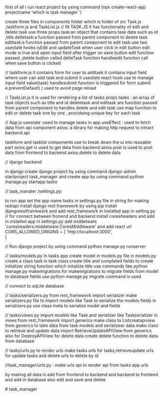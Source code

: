 first of all i run react project by using command (npx create-react-app projectname  'which is task manager ')

create three files in components folder which is folder of src Task.js ,taskform.js and TaskList.js
// IN TASK.JS
it has functionality of edit and delete task 
use three props 
task:an object that contains task data such as id ,title
deltetask:a function passed from parent component to delete task
edittask:a function passed from parent component to edit task
use two usestate hooks isEdit and updateTask 
when user click in edit button edit mode is true and open input field after trigger on save button edit function passed ,delete button called delteTask function
handleedit function call when save button is clicked


// taskform.js
it contains form for user to addtask  it contains input field where user can add task and submit it
usestate react hook use to manage input field value(task)
handlesubmit function is triggered for  form submit
e.preventDefault( ) used to avoid page reload

// TaskList.js
it is used for rendering  a list of tasks 
props tasks :
an array of task objects such as title and id
deletetask and edittask are function passed from parent component to handles delete and edit task 
use map function to edit or delete  task one by one  , provideing unique key for each task

// App.js 
usestate :used to manage tasks in app
useEffect : used to fetch data from api component 
axios: a library for making http request to intract backend api

taskform and tasklist components use to break down the ui into reusable part
axios.get is used to get data from backend
axios.post is used to post data from frontend to backend 
axios.delete to delete data
 

 // django backend 

 in django create django project by using command django-admin startproject task_manager and create app by using command python manage.py startapp tasks 

 // task_manater /settings.py:

 to run app set the app name tasks in settings.py file in string
 for making restapi install django rest framework by using pip install djangorestframework and add rest_framework in installed app in setting.py 
 // for connect between fronend and backend 
 install coresheaders and add in installed app in settings.py 
 add middelware 'coresheaders.middelware.CoresMiddleware'
 and add react url
 CORS_ALLOWED_ORIGINS = [
    'http://localhost:3000',  
]


 // Run django project by using command python manage.py runserver 
 
 // tasks/models.py
  In tasks app create model in models.py file 
 in models.py create a class task in task class create title and completed fields
 to create initializer string function which initailize title
 use commands like python manage.py makemigrations  for makemigrations to migrate fields from model to database fields use python manage.py migrate command is used

 // connect to sqLite database 


 // tasks/serializers.py
 from rest_framework import serializer
 make serializers.py file to import models like Task to serialize the models fields
 in serializers.py use class meta to serialize model and fields

 // tasks/views.py
 import models like Task and serializer like Taskserializer in views
 from  rest_framework  import generics 
 make class to Listcreatapiview from generics to take data from task models  and serializeer data
 make class to retrieve and update data import RetrieveUpdateAPIView from generics
 also for DestroyAPIView for delete data create delete function to delete data from database

 // tasks/urls.py 
 to render urls make tasks urls for tasks,retrieveupdate urls for update tasks and delete urls to delete by id

 //task_manager/urls.py :
 make urls api to render api from tasks app urls

 by making all data is add from frontend to backend and backend to frontend 
 and add in database 
 also edit and save and delete








#   t a s k _ m a n a g e r  
 